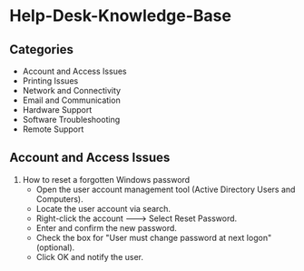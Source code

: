 # Help-Desk-Knowledge-Base

## Categories

- Account and Access Issues
- Printing Issues
- Network and Connectivity
- Email and Communication
- Hardware Support
- Software Troubleshooting
- Remote Support

## Account and Access Issues

1. How to reset a forgotten Windows password
    - Open the user account management tool (Active Directory Users and Computers).
    - Locate the user account via search.
    - Right-click the account ---> Select Reset Password.
    - Enter and confirm the new password.
    - Check the box for "User must change password at next logon" (optional).
    - Click OK and notify the user.
